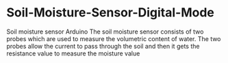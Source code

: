# Soil-Moisture-Sensor-Digital-Mode
Soil moisture sensor Arduino The soil moisture sensor consists of two probes which are used to measure the volumetric content of water. The two probes allow the current to pass through the soil and then it gets the resistance value to measure the moisture value

